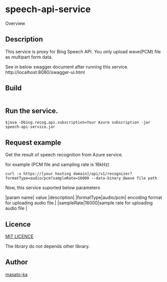 speech-api-service
====

Overview

## Description

 This service is proxy for Bing Speech API. You only upload wave(PCM) file as multipart form data.
 
  See in below swagger document after running this service.
  http://localhost:8080/swagger-ui.html


## Build

~~~~
~~~~

## Run the service.

~~~
$java -Dbing.recog.api.subscription=Your Azure subscription -jar speech-api-service.jar 
~~~

## Request example

Get the result of speech recognition from Azure service.

for example (PCM file and sampling rate is 16kHz)
~~~
curl -v https://[your hosting domain]/api/v1/recognizer?formatType=audio/pcm?sampleRate=16000 --data-binary @wave file path
~~~

Now, this service suported below parameters

|param name| value |description|
|formatType|audio/pcm| encoding format for uploading audio file.| 
|sampleRate|16000|sample rate for uploading audio file |
 

## Licence

[MIT LICENCE](https://github.com/masato-ka/geo-hash-potate/blob/master/LICENSE.txt)

The library do not depends other library.

## Author

[masato-ka](https://twitter.com/masato_ka)